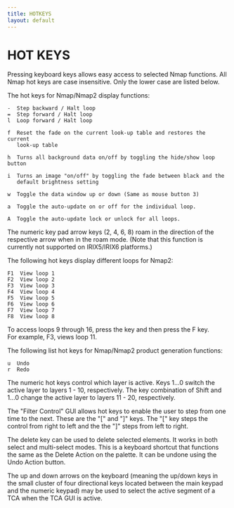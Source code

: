 ```yaml
---
title: HOTKEYS
layout: default
---
```



# HOT KEYS


Pressing keyboard keys allows easy access to selected Nmap functions.  All 
Nmap hot keys are case insensitive. Only the lower case are listed below. 

The hot keys for Nmap/Nmap2 display functions:

    -  Step backward / Halt loop
    =  Step forward / Halt loop
    l  Loop forward / Halt loop

    f  Reset the fade on the current look-up table and restores the current 
       look-up table

    h  Turns all background data on/off by toggling the hide/show loop button

    i  Turns an image "on/off" by toggling the fade between black and the 
       default brightness setting

    w  Toggle the data window up or down (Same as mouse button 3)

    a  Toggle the auto-update on or off for the individual loop.

    A  Toggle the auto-update lock or unlock for all loops.

The numeric key pad arrow keys (2, 4, 6, 8) roam in the direction of the 
respective arrow when in the roam mode.  (Note that this function is currently
not supported on IRIX5/IRIX6 platforms.)

The following hot keys display different loops for Nmap2:

    F1  View loop 1
    F2  View loop 2
    F3  View loop 3
    F4  View loop 4
    F5  View loop 5
    F6  View loop 6
    F7  View loop 7
    F8  View loop 8
   
To access loops 9 through 16, press the <shift> key and then press the F key.  
For example, <shift> F3, views loop 11.

The following list hot keys for Nmap/Nmap2 product generation functions:

    u  Undo
    r  Redo

The numeric hot keys control which layer is active.  Keys 1...0 switch the 
active layer to layers 1 - 10, respectively.  The key combination of Shift 
and 1...0 change the active layer to layers 11 - 20, respectively.

The "Filter Control" GUI allows hot keys to enable the user to step from one 
time to the next.  These are the "[" and "]" keys.  The "[" key steps the 
control from right to left and the the "]" steps from left to right. 

The delete key can be used to delete selected elements.  It works in 
both select and multi-select modes.  This is a keyboard shortcut that 
functions the same as the Delete Action on the palette.  It can be undone 
using the Undo Action button.

The up and down arrows on the keyboard (meaning the up/down keys in the small 
cluster of four directional keys located between the main keypad and the 
numeric keypad) may be used to select the active segment of a TCA when the
TCA GUI is active.  

